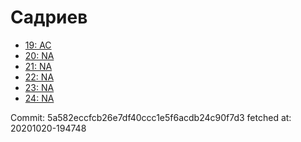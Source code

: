 # Садриев
- [19: AC](19.md)
- [20: NA](20.md)
- [21: NA](21.md)
- [22: NA](22.md)
- [23: NA](23.md)
- [24: NA](24.md)

Commit: 5a582eccfcb26e7df40ccc1e5f6acdb24c90f7d3
 fetched at: 20201020-194748
